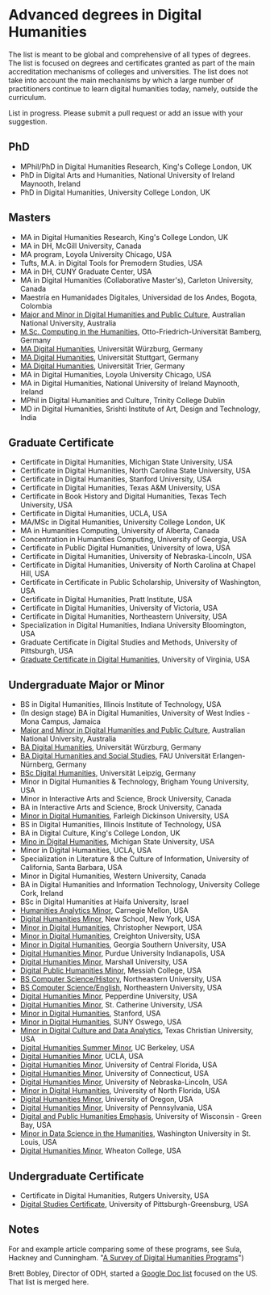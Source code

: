 # Advanced degrees in Digital Humanities

The list is meant to be global and comprehensive of all types of degrees. The list is focused on degrees and certificates granted as part of the main accreditation mechanisms of colleges and universities. The list does not take into account the main mechanisms by which a large number of practitioners continue to learn digital humanities today, namely, outside the curriculum. 

List in progress. Please submit a pull request or add an issue with your suggestion. 

## PhD
- MPhil/PhD in Digital Humanities Research, King's College London, UK
- PhD in Digital Arts and Humanities, National University of Ireland Maynooth, Ireland
- PhD in Digital Humanities, University College London, UK

## Masters
- MA in Digital Humanities Research, King's College London, UK
- MA in DH, McGill University, Canada
- MA program, Loyola University Chicago, USA
- Tufts, M.A. in Digital Tools for Premodern Studies, USA
- MA in DH, CUNY Graduate Center, USA
- MA in Digital Humanities (Collaborative Master's), Carleton University, Canada
- Maestría en Humanidades Digitales, Universidad de los Andes, Bogota, Colombia
- [Major and Minor in Digital Humanities and Public Culture](http://cdhr.cass.anu.edu.au/students/future), Australian National University, Australia
- [M.Sc. Computing in the Humanities](https://www.uni-bamberg.de/ma-cith/), Otto-Friedrich-Universität Bamberg, Germany 
- [MA Digital Humanities](https://www.uni-wuerzburg.de/studium/angebot/faecher/digihum), Universität Würzburg, Germany 
- [MA Digital Humanities](http://www.uni-stuttgart.de/dh/studium/masterstudiengang/), Universität Stuttgart, Germany
- [MA Digital Humanities](https://www.uni-trier.de/index.php?id=1175), Universität Trier, Germany
- MA in Digital Humanities, Loyola University Chicago, USA
- MA in Digital Humanities, National University of Ireland Maynooth, Ireland
- MPhil in Digital Humanities and Culture, Trinity College Dublin
- MD in Digital Humanities, Srishti Institute of Art, Design and Technology, India

## Graduate Certificate
- Certificate in Digital Humanities, Michigan State University, USA
- Certificate in Digital Humanities, North Carolina State University, USA
- Certificate in Digital Humanities, Stanford University, USA
- Certificate in Digital Humanities, Texas A&M University, USA
- Certificate in Book History and Digital Humanities, Texas Tech University, USA
- Certificate in Digital Humanities, UCLA, USA
- MA/MSc in Digital Humanities, University College London, UK
- MA in Humanities Computing, University of Alberta, Canada
- Concentration in Humanities Computing, University of Georgia, USA
- Certificate in Public Digital Humanities, University of Iowa, USA
- Certificate in Digital Humanities, University of Nebraska-Lincoln, USA
- Certificate in Digital Humanities, University of North Carolina at Chapel Hill, USA
- Certificate in Certificate in Public Scholarship, University of Washington, USA
- Certificate in Digital Humanities, Pratt Institute, USA
- Certificate in Digital Humanities, University of Victoria, USA
- Certificate in Digital Humanities, Northeastern University, USA
- Specialization in Digital Humanities, Indiana University Bloomington, USA
- Graduate Certificate in Digital Studies and Methods, University of Pittsburgh, USA
- [Graduate Certificate in Digital Humanities](https://dh.virginia.edu/certificate), University of Virginia, USA

## Undergraduate Major or Minor
- BS in Digital Humanities, Illinois Institute of Technology, USA
- (In design stage) BA in Digital Humanities, University of West Indies \- Mona Campus, Jamaica
- [Major and Minor in Digital Humanities and Public Culture](http://cdhr.cass.anu.edu.au/students/future), Australian National University, Australia
- [BA Digital Humanities](https://www.uni-wuerzburg.de/studium/angebot/faecher/digihum), Universität Würzburg, Germany 
- [BA Digital Humanities and Social Studies](https://meinstudium.fau.de/studiengang/digitale-geistes-und-sozialwissenschaften-ba/), FAU Universität Erlangen-Nürnberg, Germany 
- [BSc Digital Humanities](http://www.dh.uni-leipzig.de/wo/), Universität Leipzig, Germany
- Minor in Digital Humanities & Technology, Brigham Young University, USA
- Minor in Interactive Arts and Science, Brock University, Canada
- BA in Interactive Arts and Science, Brock University, Canada
- [Minor in Digital Humanities](http://view2.fdu.edu/academics/university-college/university-college-minors/digital-humanities/), Farleigh Dickinson University, USA
- BS in Digital Humanities, Illinois Institute of Technology, USA
- BA in Digital Culture, King's College London, UK
- [Mino in Digital Humanities](http://dh.cal.msu.edu/undergraduate-curriculum/digital-humanities-minor/), Michigan State University, USA
- Minor in Digital Humanities, UCLA, USA
- Specialization in Literature & the Culture of Information, University of California, Santa Barbara, USA
- Minor in Digital Humanities, Western University, Canada
- BA in Digital Humanities and Information Technology, University College Cork, Ireland
- BSc in Digital Humanities at Haifa University, Israel
- [Humanities Analytics Minor](https://www.cmu.edu/dietrich/english/undergraduate/minors/humanities-analytics-minor.html), Carnegie Mellon, USA
- [Digital Humanities Minor](https://www.newschool.edu/public-engagement/bachelors-program-digital-humanities-minor/), New School, New York, USA
- [Minor in Digital Humanities](http://cnu.edu/academics/areasofstudy/minor-digitalhumanities/), Christopher Newport, USA
- [Minor in Digital Humanities](https://www.creighton.edu/program/digital-humanities-minor), Creighton University, USA
- [Minor in Digital Humanities](http://cah.georgiasouthern.edu/dh/), Georgia Southern University, USA
- [Digital Humanities Minor](https://soic.iupui.edu/undergraduate/degrees/digital-humanities-minor/), Purdue University Indianapolis, USA
- [Digital Humanities Minor](https://www.marshall.edu/dh/program/minor-declaration-form/), Marshall University, USA
- [Digital Public Humanities Minor](https://www.messiah.edu/digital-public-humanities-minor-pennsylvania), Messiah College, USA
- [BS Computer Science/History](https://www.ccis.northeastern.edu/program/bs-computer-sciencehistory/), Northeastern University, USA
- [BS Computer Science/English](https://www.ccis.northeastern.edu/program/bs-computer-scienceenglish/), Northeastern University, USA
- [Digital Humanities Minor](https://seaver.pepperdine.edu/humanities/undergraduate/digitalhumanities/), Pepperdine University, USA
- [Digital Humanities Minor](http://catalog.stkate.edu/undergraduate/business-professional-studies/info-mgmt/digital-hum-minor/), St. Catherine University, USA
- [Minor in Digital Humanities](https://dhminor.stanford.edu/), Stanford, USA
- [Minor in Digital Humanities](https://www.oswego.edu/news/story/new-digital-humanities-minor-blends-modern-traditional-disciplines), SUNY Oswego, USA
- [Minor in Digital Culture and Data Analytics](https://admissions.tcu.edu/programs/digital-culture-data-analytics-minor/), Texas Christian University, USA
- [Digital Humanities Summer Minor](https://summerdigitalhumanities.berkeley.edu/), UC Berkeley, USA
- [Digital Humanities Minor](https://cis.ucla.edu/studyArea/course.asp?id=328), UCLA, USA
- [Digital Humanities Minor](http://digitalhumanities.cah.ucf.edu/), University of Central Florida, USA
- [Digital Humanities Minor](https://catalog.uconn.edu/minors/digital-humanities/), University of Connecticut, USA
- [Digital Humanities Minor](https://bulletin.unl.edu/undergraduate/major/Digital+Humanities+Minor), University of Nebraska-Lincoln, USA
- [Minor in Digital Humanities](https://unfdhi.org/minor-in-digital-humanities/), University of North Florida, USA
- [Digital Humanities Minor](https://english.uoregon.edu/undergraduate/major-minor-requirements/digital-humanities-minor), University of Oregon, USA
- [Digital Humanities Minor](https://pricelab.sas.upenn.edu/education/digital-humanities-minor), University of Pennsylvania, USA
- [Digital and Public Humanities Emphasis](http://catalog.uwgb.edu/undergraduate/programs/humanistic-studies/major/digital-public-humanities/), University of Wisconsin \- Green Bay, USA
- [Minor in Data Science in the Humanities](http://iph.wustl.edu/minor-data-science-humanities), Washington University in St. Louis, USA
- [Digital Humanities Minor](https://wheatoncollege.edu/academics/programs/digital-humanities/), Wheaton College, USA


## Undergraduate Certificate
- Certificate in Digital Humanities, Rutgers University, USA
- [Digital Studies Certificate](http://greensburg.pitt.edu/academics/info/digital-studies), University of Pittsburgh-Greensburg, USA

## Notes

For and example article comparing some of these programs, see Sula, Hackney and Cunningham. "[A Survey of Digital Humanities Programs](https://jitp.commons.gc.cuny.edu/a-survey-of-digital-humanities-programs/#Appendix_A)")

Brett Bobley, Director of ODH, started a [Google Doc list](https://docs.google.com/document/d/1fogyvE2qvu0BOyqvqbmIJkQ-onYTed1t00D21gJMTtk/edit) focused on the US. That list is merged here.



